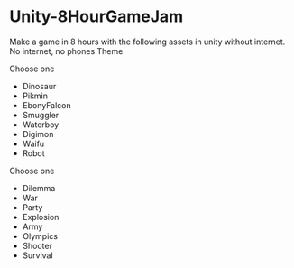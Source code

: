 # Unity-8HourGameJam
Make a game in 8 hours with the following assets in unity without internet.
No internet, no phones
Theme

Choose one

- Dinosaur
- Pikmin
- EbonyFalcon
- Smuggler
- Waterboy
- Digimon
- Waifu
- Robot

Choose one

- Dilemma
- War
- Party
- Explosion
- Army
- Olympics
- Shooter
- Survival

